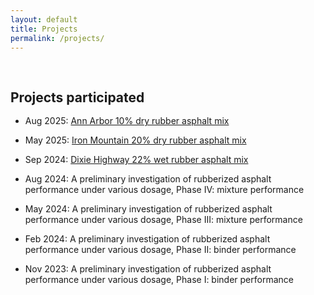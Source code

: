 ```yaml
---
layout: default
title: Projects
permalink: /projects/
---
```


<h1 id="Projects"></h1>

<h2 style="margin: 60px 0px -15px;">Projects participated</h2>
<br>

- Aug 2025: [Ann Arbor 10% dry rubber asphalt mix](https://www.mlive.com/news/ann-arbor/2025/08/ann-arbor-road-project-contains-7000-scrap-tires-in-experimental-asphalt.html)

- May 2025: [Iron Mountain 20% dry rubber asphalt mix](https://www.ironmountaindailynews.com/news/local-news/2025/05/cr-573-project-underway-today/)

- Sep 2024: [Dixie Highway 22% wet rubber asphalt mix](https://www.abc12.com/traffic/2-million-worth-of-grants-will-incorporate-tires-into-road-paving/article_a854c746-d477-11ed-add4-8bae0d2e3159.html)

- Aug 2024: A preliminary investigation of rubberized asphalt performance under various dosage, Phase IV: mixture performance

- May 2024: A preliminary investigation of rubberized asphalt performance under various dosage, Phase III: mixture performance

- Feb 2024: A preliminary investigation of rubberized asphalt performance under various dosage, Phase II: binder performance

- Nov 2023: A preliminary investigation of rubberized asphalt performance under various dosage, Phase I: binder performance



